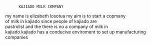           KAJIADO MILK COMPANY

my name is elizabeth losotua my aim is to start a copmany 
<br> of milk  in kajiado  since people of kajiado are <br>
 pastrolist and the there is no a company of milk in <br>
kajiado.kajiado has a conducive enviroment to set up manufacturing companies

                         
